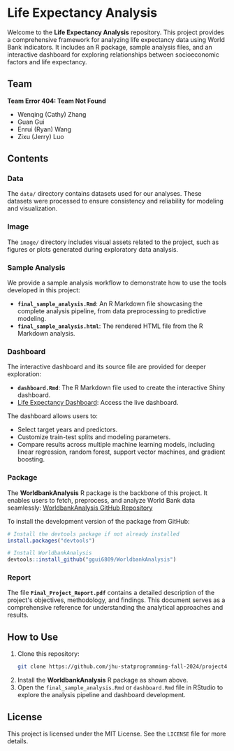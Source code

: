 # Life Expectancy Analysis

Welcome to the **Life Expectancy Analysis** repository. This project provides a comprehensive framework for analyzing life expectancy data using World Bank indicators. It includes an R package, sample analysis files, and an interactive dashboard for exploring relationships between socioeconomic factors and life expectancy.

## Team
**Team Error 404: Team Not Found**  
- Wenqing (Cathy) Zhang  
- Guan Gui  
- Enrui (Ryan) Wang  
- Zixu (Jerry) Luo

## Contents

### Data
The `data/` directory contains datasets used for our analyses. These datasets were processed to ensure consistency and reliability for modeling and visualization.

### Image
The `image/` directory includes visual assets related to the project, such as figures or plots generated during exploratory data analysis.

### Sample Analysis
We provide a sample analysis workflow to demonstrate how to use the tools developed in this project:
- **`final_sample_analysis.Rmd`**: An R Markdown file showcasing the complete analysis pipeline, from data preprocessing to predictive modeling.
- **`final_sample_analysis.html`**: The rendered HTML file from the R Markdown analysis.

### Dashboard
The interactive dashboard and its source file are provided for deeper exploration:
- **`dashboard.Rmd`**: The R Markdown file used to create the interactive Shiny dashboard.
- [Life Expectancy Dashboard](https://ihpte0-wenqing-zhang.shinyapps.io/proj4/): Access the live dashboard.

The dashboard allows users to:
- Select target years and predictors.
- Customize train-test splits and modeling parameters.
- Compare results across multiple machine learning models, including linear regression, random forest, support vector machines, and gradient boosting.

### Package
The **WorldbankAnalysis** R package is the backbone of this project. It enables users to fetch, preprocess, and analyze World Bank data seamlessly:
[WorldbankAnalysis GitHub Repository](https://github.com/ggui6809/WorldbankAnalysis)

To install the development version of the package from GitHub:

```r
# Install the devtools package if not already installed
install.packages("devtools")

# Install WorldbankAnalysis
devtools::install_github("ggui6809/WorldbankAnalysis")
```

### Report
The file **`Final_Project_Report.pdf`** contains a detailed description of the project's objectives, methodology, and findings. This document serves as a comprehensive reference for understanding the analytical approaches and results.

## How to Use
1. Clone this repository:
   ```bash
   git clone https://github.com/jhu-statprogramming-fall-2024/project4-error-404-team-not-found.git
   ```
2. Install the **WorldbankAnalysis** R package as shown above.
3. Open the `final_sample_analysis.Rmd` or `dashboard.Rmd` file in RStudio to explore the analysis pipeline and dashboard development.

## License
This project is licensed under the MIT License. See the `LICENSE` file for more details.

